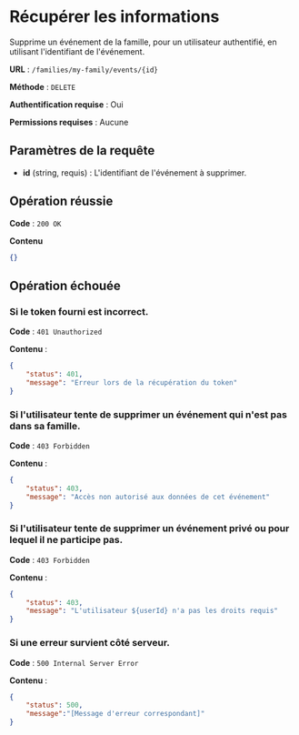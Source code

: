 # Récupérer les informations

Supprime un événement de la famille, pour un utilisateur authentifié, en utilisant l'identifiant de l'événement.

**URL** : `/families/my-family/events/{id}`

**Méthode** : `DELETE`

**Authentification requise** : Oui

**Permissions requises** : Aucune

## Paramètres de la requête

-   **id** (string, requis) : L'identifiant de l'événement à supprimer.

## Opération réussie

**Code** : `200 OK`

**Contenu**

```json
{}
```

## Opération échouée

### Si le token fourni est incorrect.

**Code** : `401 Unauthorized`

**Contenu** :

```json
{
    "status": 401,
    "message": "Erreur lors de la récupération du token"
}
```

### Si l'utilisateur tente de supprimer un événement qui n'est pas dans sa famille.

**Code** : `403 Forbidden`

**Contenu** :

```json
{
    "status": 403,
    "message": "Accès non autorisé aux données de cet événement"
}
```

### Si l'utilisateur tente de supprimer un événement privé ou pour lequel il ne participe pas.

**Code** : `403 Forbidden`

**Contenu** :

```json
{
    "status": 403,
    "message": "L'utilisateur ${userId} n'a pas les droits requis"
}
```

### Si une erreur survient côté serveur.

**Code** : `500 Internal Server Error`

**Contenu** :

```json
{
    "status": 500,
    "message":"[Message d'erreur correspondant]"
}
```